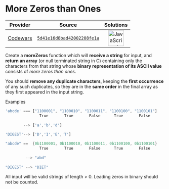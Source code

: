 [_metadata_:generated]: - "true"

# More Zeros than Ones

<!-- INFO TABLE BEGIN -->

| Provider                                        | Source                                                                               | Solutions                                                                                                                                                    |
| :---------------------------------------------: | :----------------------------------------------------------------------------------: | :----------------------------------------------------------------------------------------------------------------------------------------------------------: |
| [Codewars](../../../docs/providers/Codewars.md) | [`5d41e16d8bad42002208fe1a`](https://www.codewars.com/kata/5d41e16d8bad42002208fe1a) | [<img src="https://res.cloudinary.com/rascaltwo/image/upload/v1631924076/javascript_ehszr7.svg" alt="JavaScript" title="JavaScript" width="50" />](solve.js) |

<!-- INFO TABLE END -->

Create a __moreZeros__ function which will __receive a string__ for input, and __return an array__ (or null terminated string in C) containing only the characters from that string whose __binary representation of its ASCII value__ consists of _more zeros than ones_. 

You should __remove any duplicate characters__, keeping the __first occurrence__ of any such duplicates, so they are in the __same order__ in the final array as they first appeared in the input string.

Examples
```javascript
'abcde' === ["1100001", "1100010", "1100011", "1100100", "1100101"]
               True       True       False      True       False
                   
        --> ['a','b','d']
    
'DIGEST'--> ['D','I','E','T']
```

```c
"abcde" ==  {0b1100001, 0b1100010, 0b1100011, 0b1100100, 0b1100101}
               True       True       False      True       False
                   
         --> "abd"
    
"DIGEST" --> "DIET"
```
            
All input will be valid strings of length > 0. Leading zeros in binary should not be counted.

